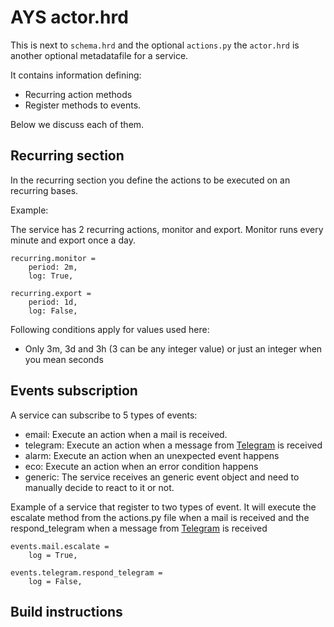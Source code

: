 # AYS actor.hrd

This is next to `schema.hrd` and the optional `actions.py` the `actor.hrd` is another optional metadatafile for a service.

It contains information defining:

- Recurring action methods
- Register methods to events.

Below we discuss each of them.

## Recurring section

In the recurring section you define the actions to be executed on an recurring bases.

Example:

The service has 2 recurring actions, monitor and export. Monitor runs every minute and export once a day.

```
recurring.monitor =
    period: 2m,
    log: True,

recurring.export =
    period: 1d,
    log: False,
```

Following conditions apply for values used here:

- Only 3m, 3d and 3h (3 can be any integer value) or just an integer when you mean seconds

## Events subscription

A service can subscribe to 5 types of events:

- email: Execute an action when a mail is received.
- telegram: Execute an action when a message from [Telegram](telegram.org) is received
- alarm: Execute an action when an unexpected event happens
- eco: Execute an action when an error condition happens
- generic: The service receives an generic event object and need to manually decide to react to it or not.

Example of a service that register to two types of event. It will execute the escalate method from the actions.py file when a mail is received and the respond_telegram when a message from [Telegram](telegram.org) is received

```
events.mail.escalate =
    log = True,

events.telegram.respond_telegram =
    log = False,
```

## Build instructions
